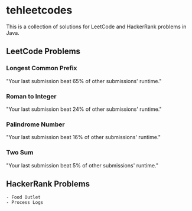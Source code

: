 # tehleetcodes

This is a collection of solutions for LeetCode and HackerRank problems in Java.

## LeetCode Problems

### Longest Common Prefix

"Your last submission beat 65% of other submissions' runtime."

### Roman to Integer

"Your last submission beat 24% of other submissions' runtime."

### Palindrome Number

"Your last submission beat 16% of other submissions' runtime."

### Two Sum

"Your last submission beat 5% of other submissions' runtime."

## HackerRank Problems

    - Food Outlet
    - Process Logs